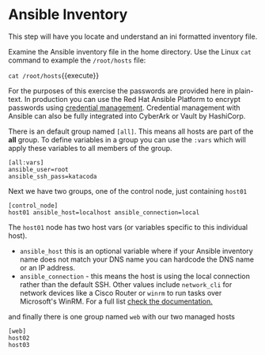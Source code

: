 # Ansible Inventory

This step will have you locate and understand an ini formatted inventory file.

Examine the Ansible inventory file in the home directory.  Use the Linux `cat` command to example the `/root/hosts` file:

`cat /root/hosts`{{execute}}

For the purposes of this exercise the passwords are provided here in plain-text.  In production you can use the Red Hat Ansible Platform to encrypt passwords using [credential management](https://docs.ansible.com/ansible-tower/latest/html/userguide/credentials.html).  Credential management with Ansible can also be fully integrated into CyberArk or Vault by HashiCorp.

There is an default group named `[all]`.  This means all hosts are part of the **all** group. To define variables in a group you can use the `:vars` which will apply these variables to all members of the group.

```
[all:vars]
ansible_user=root
ansible_ssh_pass=katacoda
```
Next we have two groups, one of the control node, just containing `host01`
```
[control_node]
host01 ansible_host=localhost ansible_connection=local
```

The `host01` node has two host vars (or variables specific to this individual host).

- `ansible_host` this is an optional variable where if your Ansible inventory name does not match your DNS name you can hardcode the DNS name or an IP address.
- `ansible_connection` - this means the host is using the local connection rather than the default SSH.  Other values include `network_cli` for network devices like a Cisco Router or `winrm` to run tasks over Microsoft's WinRM.  For a full list [check the documentation.](https://docs.ansible.com/ansible/latest/plugins/connection.html)

and finally there is one group named `web` with our two managed hosts

```
[web]
host02
host03
```
